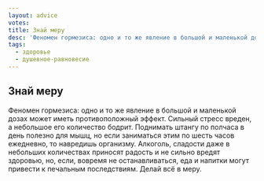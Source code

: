 ```yaml
---
layout: advice
votes:
title: Знай меру
desc: 'Феномен гормезиса: одно и то же явление в большой и маленькой дозах может иметь противоположный эффект.'
tags:
  - здоровье
  - душевное-равновесие
---
```


## Знай меру

Феномен гормезиса: одно и то же явление в большой и маленькой дозах может иметь противоположный эффект. Сильный стресс вреден, а небольшое его количество бодрит. Поднимать штангу по полчаса в день полезно для мышц, но если заниматься этим по шесть часов ежедневно, то навредишь организму. Алкоголь, сладости  даже в небольших количествах приносят радость и не сильно вредят здоровью, но, если, вовремя не останавливаться, еда и напитки могут привести к печальным последствиям. Делай всё в меру.
